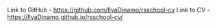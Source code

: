Link to GitHub - https://github.com/IlyaDinamo/rsschool-cv
Link to CV - https://IlyaDinamo.github.io/rsschool-cv/